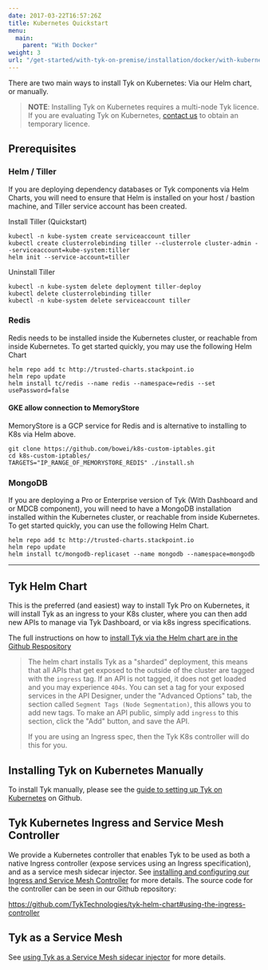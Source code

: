 ```yaml
---
date: 2017-03-22T16:57:26Z
title: Kubernetes Quickstart
menu:
  main:
    parent: "With Docker"
weight: 3
url: "/get-started/with-tyk-on-premise/installation/docker/with-kubernetes"
---
```


There are two main ways to install Tyk on Kubernetes: Via our Helm chart, or manually.

> **NOTE**: Installing Tyk on Kubernetes requires a multi-node Tyk licence. If you are evaluating Tyk on Kubernetes, [contact us](https://tyk.io/about/contact/) to obtain an temporary licence.

## Prerequisites

### Helm / Tiller

If you are deploying dependency databases or Tyk components via Helm Charts, you will need to ensure that Helm is
installed on your host / bastion machine, and Tiller service account has been created.

Install Tiller (Quickstart)

```
kubectl -n kube-system create serviceaccount tiller
kubectl create clusterrolebinding tiller --clusterrole cluster-admin --serviceaccount=kube-system:tiller
helm init --service-account=tiller
```

Uninstall Tiller

```
kubectl -n kube-system delete deployment tiller-deploy
kubectl delete clusterrolebinding tiller
kubectl -n kube-system delete serviceaccount tiller
```

### Redis

Redis needs to be installed inside the Kubernetes cluster, or reachable from inside Kubernetes. To get started quickly, you may use
the following Helm Chart

```
helm repo add tc http://trusted-charts.stackpoint.io
helm repo update
helm install tc/redis --name redis --namespace=redis --set usePassword=false
```

#### GKE allow connection to MemoryStore

MemoryStore is a GCP service for Redis and is alternative to installing to K8s via Helm above.

```
git clone https://github.com/bowei/k8s-custom-iptables.git
cd k8s-custom-iptables/
TARGETS="IP_RANGE_OF_MEMORYSTORE_REDIS" ./install.sh
```

### MongoDB

If you are deploying a Pro or Enterprise version of Tyk (With Dashboard and or MDCB component), you will need to have
a MongoDB installation installed within the Kubernetes cluster, or reachable from inside Kubernetes. To get started quickly, you can
use the following Helm Chart.

```
helm repo add tc http://trusted-charts.stackpoint.io
helm repo update
helm install tc/mongodb-replicaset --name mongodb --namespace=mongodb
```

---

## Tyk Helm Chart

This is the preferred (and easiest) way to install Tyk Pro on Kubernetes, it will install Tyk as an ingress to your K8s cluster, where you can then add new APIs to manage via Tyk Dashboard, or via k8s ingress specifications.

The full instructions on how to [install Tyk via the Helm chart are in the Github Respository](https://github.com/TykTechnologies/tyk-helm-chart)

> The helm chart installs Tyk as a "sharded" deployment, this means that all APIs that get exposed to the outside of the cluster are tagged with the `ingress` tag. If an API is not tagged, it does not get loaded and you may experience `404s`.
> You can set a tag for your exposed services in the API Designer, under the "Advanced Options" tab, the section called `Segment Tags (Node Segmentation)`, this allows you to add new tags. To make an API public, simply add `ingress` to this section, click the "Add" button, and save the API.
>
> If you are using an Ingress spec, then the Tyk K8s controller will do this for you.

## Installing Tyk on Kubernetes Manually

To install Tyk manually, please see the [guide to setting up Tyk on Kubernetes](https://github.com/TykTechnologies/tyk-kubernetes) on Github.

## Tyk Kubernetes Ingress and Service Mesh Controller

We provide a Kubernetes controller that enables Tyk to be used as both a native Ingress controller (expose services using an Ingress specification), and as a service mesh sidecar injector. See [installing and configuring our Ingress and Service Mesh Controller](/docs/get-started/with-tyk-on-premise/installation/docker/with-kubernetes/tyk-kubernetes-ingress-controller/) for more details. The source code for the controller can be seen in our Github repository:

https://github.com/TykTechnologies/tyk-helm-chart#using-the-ingress-controller

## Tyk as a Service Mesh

See [using Tyk as a Service Mesh sidecar injector](/docs/get-started/with-tyk-on-premise/installation/docker/with-kubernetes/tyk-kubernetes-ingress-controller/#using-tyk-for-your-service-mesh) for more details.
